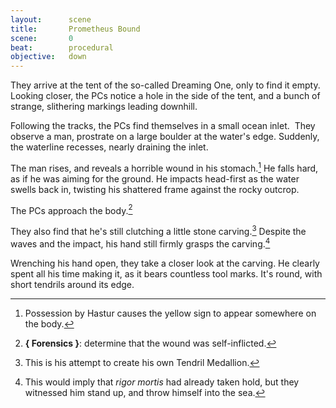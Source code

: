 ```yaml
---
layout:      scene
title:       Prometheus Bound
scene:       0
beat:        procedural
objective:   down
---
```



They arrive at the tent of the so-called Dreaming One, only to find it empty.
Looking closer, the PCs notice a hole in the side of the tent,
and a bunch of strange, slithering markings leading downhill.

Following the tracks, the PCs find themselves in a small ocean inlet. 
They observe a man, prostrate on a large boulder at the water's edge.
Suddenly, the waterline recesses, nearly draining the inlet.

The man rises, and reveals a horrible wound in his stomach.[^0]
He falls hard, as if he was aiming for the ground.
He impacts head-first as the water swells back in,
twisting his shattered frame against the rocky outcrop.

The PCs approach the body.[^1]

They also find that he's still clutching a little stone carving.[^2]
Despite the waves and the impact, his hand still firmly grasps the carving.[^3]

Wrenching his hand open, they take a closer look at the carving.
He clearly spent all his time making it, as it bears countless tool marks.
It's round, with short tendrils around its edge.


[^0]: Possession by Hastur causes the yellow sign to appear somewhere on the body.
[^1]: **{ Forensics }**: determine that the wound was self-inflicted.
[^2]: This is his attempt to create his own Tendril Medallion.
[^3]:
    This would imply that *rigor mortis* had already taken hold,
	but they witnessed him stand up, and throw himself into the sea.















